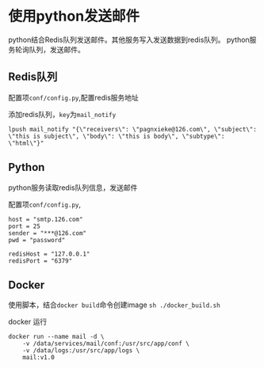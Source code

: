 # 使用python发送邮件
python结合Redis队列发送邮件。其他服务写入发送数据到redis队列。
python服务轮询队列，发送邮件。

## Redis队列
配置项`conf/config.py`,配置redis服务地址

添加redis队列，`key`为`mail_notify`
```
lpush mail_notify "{\"receivers\": \"pagnxieke@126.com\", \"subject\": \"this is subject\", \"body\": \"this is body\", \"subtype\": \"html\"}"
```

## Python
python服务读取redis队列信息，发送邮件

配置项`conf/config.py`,
```
host = "smtp.126.com"
port = 25
sender = "***@126.com"
pwd = "password"

redisHost = "127.0.0.1"
redisPort = "6379"
```

## Docker
使用脚本，结合`docker build`命令创建image
`sh ./docker_build.sh`

docker 运行
```
docker run --name mail -d \
    -v /data/services/mail/conf:/usr/src/app/conf \
	-v /data/logs:/usr/src/app/logs \
	mail:v1.0
```